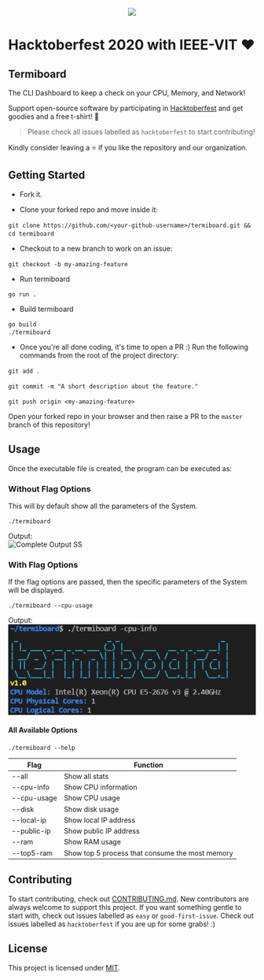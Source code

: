 <p align="center"><img width="40%" src="https://hacktoberfest.digitalocean.com/assets/HF-full-logo-b05d5eb32b3f3ecc9b2240526104cf4da3187b8b61963dd9042fdc2536e4a76c.svg"/></p>

# Hacktoberfest 2020 with IEEE-VIT :heart:
## Termiboard
The CLI Dashboard to keep a check on your CPU, Memory, and Network!

Support open-source software by participating in [Hacktoberfest](https://hacktoberfest.digitalocean.com) and get goodies and a free t-shirt! :yellow_heart:

> Please check all issues labelled as `hacktoberfest` to start contributing!

Kindly consider leaving a :star: if you like the repository and our organization.

## Getting Started
* Fork it.

* Clone your forked repo and move inside it:

`git clone https://github.com/<your-github-username>/termiboard.git && cd termiboard`

* Checkout to a new branch to work on an issue:

`git checkout -b my-amazing-feature`

* Run termiboard
```console
go run .
```

* Build termiboard
```console
go build
./termiboard
```

* Once you're all done coding, it's time to open a PR :)
Run the following commands from the root of the project directory:

`git add .`

`git commit -m "A short description about the feature."`

`git push origin <my-amazing-feature>`

Open your forked repo in your browser and then raise a PR to the `master` branch of this repository!

## Usage
Once the executable file is created, the program can be executed as:

### Without Flag Options
This will by default show all the parameters of the System.
```console
./termiboard
```
Output:   
![Complete Output SS](assets/CompleteOutput.PNG)
### With Flag Options
If the flag options are passed, then the specific parameters of the System will be displayed.
```console
./termiboard --cpu-usage
```
Output:       
![CPU Info Output SS](assets/CpuInfo.PNG)
#### All Available Options
```console
./termiboard --help
```
| Flag        | Function                                        |
|-------------|-------------------------------------------------|
| --all       | Show all stats                                  |
| --cpu-info  | Show CPU information                            |
| --cpu-usage | Show CPU usage                                  |
| --disk      | Show disk usage                                 |
| --local-ip  | Show local IP address                           |
| --public-ip | Show public IP address                          |
| --ram       | Show RAM usage                                  |
| --top5-ram  | Show top 5 process that consume the most memory |

## Contributing
To start contributing, check out [CONTRIBUTING.md](https://github.com/IEEE-VIT/termiboard/blob/master/CONTRIBUTING.md). New contributors are always welcome to support this project. If you want something gentle to start with, check out issues labelled as `easy` or `good-first-issue`. Check out issues labelled as `hacktoberfest` if you are up for some grabs! :)

## License
This project is licensed under [MIT](https://github.com/IEEE-VIT/termiboard/blob/master/LICENSE).
